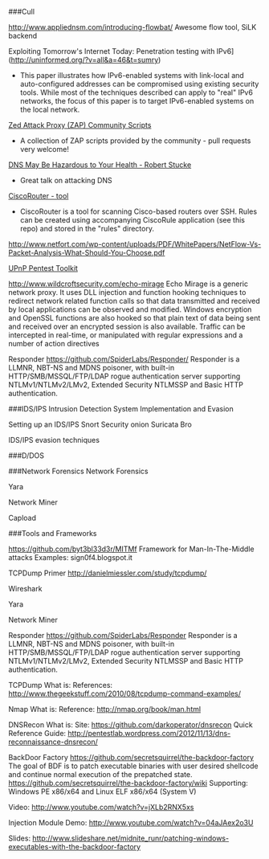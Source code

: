 ###Cull


http://www.appliednsm.com/introducing-flowbat/
Awesome flow tool, SiLK backend


Exploiting Tomorrow's Internet Today: Penetration testing with IPv6](http://uninformed.org/?v=all&a=46&t=sumry)
* This paper illustrates how IPv6-enabled systems with link-local and auto-configured addresses can be compromised using existing security tools. While most of the techniques described can apply to "real" IPv6 networks, the focus of this paper is to target IPv6-enabled systems on the local network. 





[Zed Attack Proxy (ZAP) Community Scripts](https://github.com/zaproxy/community-scripts)
* A collection of ZAP scripts provided by the community - pull requests very welcome! 

[DNS May Be Hazardous to Your Health - Robert Stucke](https://www.youtube.com/watch?v=ZPbyDSvGasw)
* Great talk on attacking DNS


[CiscoRouter - tool](https://github.com/ajohnston9/ciscorouter)
* CiscoRouter is a tool for scanning Cisco-based routers over SSH. Rules can be created using accompanying CiscoRule application (see this repo) and stored in the "rules" directory.


http://www.netfort.com/wp-content/uploads/PDF/WhitePapers/NetFlow-Vs-Packet-Analysis-What-Should-You-Choose.pdf

[UPnP Pentest Toolkit](https://github.com/nccgroup/UPnP-Pentest-Toolkit)


http://www.wildcroftsecurity.com/echo-mirage
Echo Mirage is a generic network proxy. It uses DLL injection and function hooking techniques to redirect network related function calls so that data transmitted and received by local applications can be observed and modified. 
Windows encryption and OpenSSL functions are also hooked so that plain text of data being sent and received over an encrypted session is also available. 
Traffic can be intercepted in real-time, or manipulated with regular expressions and a number of action directives

Responder
https://github.com/SpiderLabs/Responder/
Responder is a LLMNR, NBT-NS and MDNS poisoner, with built-in HTTP/SMB/MSSQL/FTP/LDAP rogue authentication server supporting NTLMv1/NTLMv2/LMv2, Extended Security NTLMSSP and Basic HTTP authentication. 




###IDS/IPS
Intrusion Detection System Implementation and Evasion


Setting up an IDS/IPS
Snort
Security onion
Suricata
Bro

IDS/IPS evasion techniques


###D/DOS


###Network Forensics
Network Forensics




Yara

Network Miner

Capload




###Tools and Frameworks




https://github.com/byt3bl33d3r/MITMf
Framework for Man-In-The-Middle attacks
Examples: sign0f4.blogspot.it

TCPDump Primer
http://danielmiessler.com/study/tcpdump/


Wireshark

Yara

Network Miner

Responder
https://github.com/SpiderLabs/Responder
Responder is a LLMNR, NBT-NS and MDNS poisoner, with built-in HTTP/SMB/MSSQL/FTP/LDAP rogue authentication server supporting NTLMv1/NTLMv2/LMv2, Extended Security NTLMSSP and Basic HTTP authentication. 


TCPDump 
What is: 
References: 
http://www.thegeekstuff.com/2010/08/tcpdump-command-examples/


Nmap
What is:
Reference: http://nmap.org/book/man.html


DNSRecon
What is: 
Site: https://github.com/darkoperator/dnsrecon
Quick Reference Guide: http://pentestlab.wordpress.com/2012/11/13/dns-reconnaissance-dnsrecon/


BackDoor Factory
https://github.com/secretsquirrel/the-backdoor-factory
The goal of BDF is to patch executable binaries with user desired shellcode and continue normal execution of the prepatched state.
https://github.com/secretsquirrel/the-backdoor-factory/wiki
Supporting: Windows PE x86/x64 and Linux ELF x86/x64 (System V)

Video: http://www.youtube.com/watch?v=jXLb2RNX5xs

Injection Module Demo: http://www.youtube.com/watch?v=04aJAex2o3U

Slides: http://www.slideshare.net/midnite_runr/patching-windows-executables-with-the-backdoor-factory





















